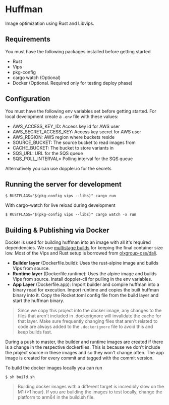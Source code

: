 # Huffman

Image optimization using Rust and Libvips.

## Requirements
You must have the following packages installed before getting started
- Rust
- Vips
- pkg-config
- cargo watch (Optional)
- Docker (Optional. Required only for testing deploy phase)

## Configuration
You must have the following env variables set before getting started. For local development create a `.env` file with these values:

- AWS_ACCESS_KEY_ID: Access key id for AWS user
- AWS_SECRET_ACCESS_KEY: Access key secret for AWS user
- AWS_REGION: AWS region where buckets reside
- SOURCE_BUCKET: The source bucket to read images from
- CACHE_BUCKET: The bucket to store variants in
- SQS_URL: URL for the SQS queue
- SQS_POLL_INTERVAL= Polling interval for the SQS queue

Alternatively you can use doppler.io for the secrets

## Running the server for development

```
$ RUSTFLAGS="$(pkg-config vips --libs)" cargo run
```

With cargo-watch for live reload during development

```
$ RUSTFLAGS="$(pkg-config vips --libs)" cargo watch -x run
```

## Building & Publishing via Docker

Docker is used for building huffman into an image with all it's required dependencies. We use [multistage builds](https://docs.docker.com/develop/develop-images/multistage-build/) for keeping the final container size low. Most of the Vips and Rust setup is borrowed from [olxgroup-oss/dali](https://github.com/olxgroup-oss/dali/blob/master/Dockerfile.vips).

- **Builder layer** (Dockerfile.build): Uses the rust-alpine image and builds Vips from source.
- **Runtime layer** (Dockerfile.runtime): Uses the alpine image and builds Vips from source. Install doppler-cli for pulling in the env variables. 
- **App Layer** (Dockerfile.app): Import builder and compile huffman into a binary read for execution. Import runtime and copies the built huffman binary into it. Copy the Rocket.toml config file from the build layer and start the huffman binary.

> Since we copy this project into the docker image, any changes to the files that aren't included in .dockerignore will invalidate the cache for that layer. Make sure frequently changing files that aren't related to code are always added to the `.dockerignore` file to avoid this and keep builds fast.

During a push to master, the builder and runtime images are created if there is a change in the respective dockerfiles. This is because we don't include the project source in these images and so they won't change often. The app image is created for every commit and tagged with the commit version.

To build the docker images locally you can run
```
$ sh build.sh
```
> Building docker images with a different target is incredibly slow on the M1 (>1 hour). If you are building the images to test locally, change the platform to arm64 in the build.sh file.